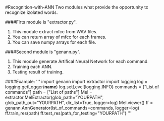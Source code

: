 #Recognition-with-ANN
Two modules what provide the opportunity to recognize izolated words.

####Firts module is "extractor.py".
1. This module extract mfcc from WAV files.
2. You can return array of mfcc for each frames.
3. You can save numpy arrays for each file.

####Second module is "genann.py".
1. This module generate Artifical Neural Network for each command.
2. Training each ANN.
3. Testing result of training.

####Example:
'''
import genann
import extractor
import logging
log = logging.getLogger(__name__)
log.setLevel(logging.INFO)
commands = ["List of commands"]
path = ["List of paths"]
Mel = extractor.MelExtractor(glob_path="YOURPATH", glob_path_out="YOURPATH",
                             dir_list=True, logger=log)
Mel.viewer()
ff = genann.AnnGenerator(lst_of_commands=commands, logger=log)
ff.train_res(path)
ff.test_res(path_for_testing="YOURPATH")
'''
